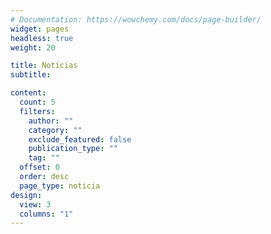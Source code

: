 ```yaml
---
# Documentation: https://wowchemy.com/docs/page-builder/
widget: pages
headless: true
weight: 20

title: Notícias
subtitle:

content:
  count: 5
  filters:
    author: ""
    category: ""
    exclude_featured: false
    publication_type: ""
    tag: ""
  offset: 0
  order: desc
  page_type: noticia
design:
  view: 3
  columns: "1"
---
```

